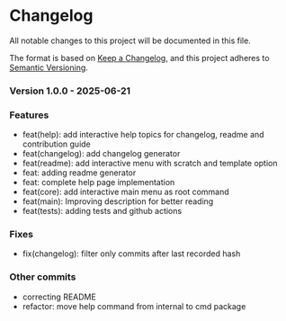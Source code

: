 # Changelog

All notable changes to this project will be documented in this file.

The format is based on [Keep a Changelog](https://keepachangelog.com/en/1.0.0/),
and this project adheres to [Semantic Versioning](https://semver.org/spec/v2.0.0.html).

### Version 1.0.0 - 2025-06-21

### Features
- feat(help): add interactive help topics for changelog, readme and contribution guide
- feat(changelog): add changelog generator
- feat(readme): add interactive menu with scratch and template option
- feat: adding readme generator
- feat: complete help page implementation
- feat(core): add interactive main menu as root command
- feat(main): Improving description for better reading
- feat(tests): adding tests and github actions

### Fixes
- fix(changelog): filter only commits after last recorded hash

### Other commits
- correcting README
- refactor: move help command from internal to cmd package

<!-- last-commit: b729f54cf7e0d66b9b2e9e171922147a91b89f56 -->
